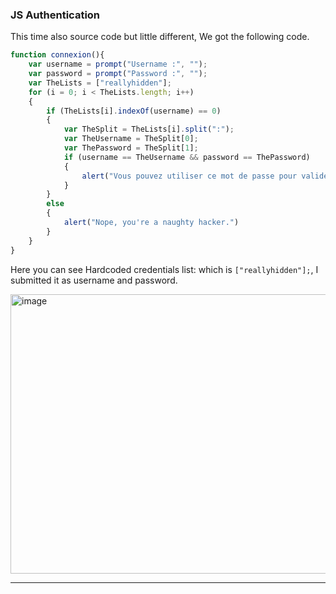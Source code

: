 ### JS Authentication 

This time also source code but little different, We got the following code.
```js
function connexion(){
    var username = prompt("Username :", "");
    var password = prompt("Password :", "");
    var TheLists = ["reallyhidden"];
    for (i = 0; i < TheLists.length; i++)
    {
        if (TheLists[i].indexOf(username) == 0)
        {
            var TheSplit = TheLists[i].split(":");
            var TheUsername = TheSplit[0];
            var ThePassword = TheSplit[1];
            if (username == TheUsername && password == ThePassword)
            {
                alert("Vous pouvez utiliser ce mot de passe pour valider ce challenge (en majuscules) / You can use this password to validate this challenge (uppercase)");
            }
        }
        else
        {
            alert("Nope, you're a naughty hacker.")
        }
    }
}
```

Here you can see Hardcoded credentials list: which is `["reallyhidden"];`, I submitted it as username and password. 

<img width="997" height="447" alt="image" src="https://github.com/user-attachments/assets/06e6a006-dbe9-43cb-b452-0f904baa5411" />


---
